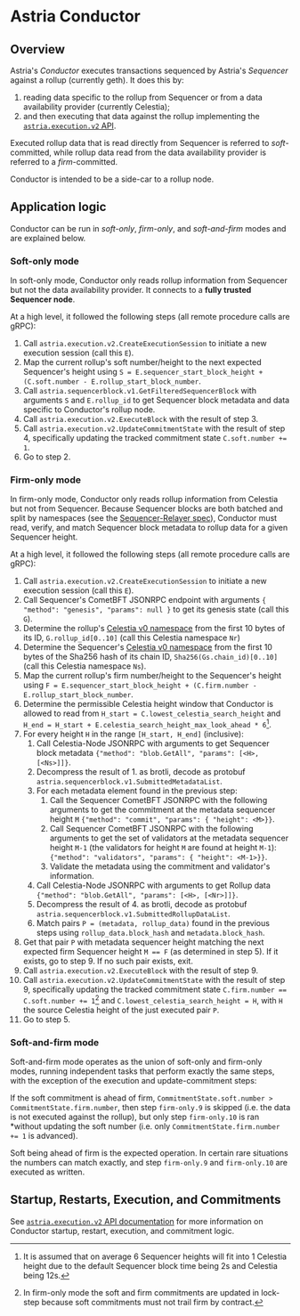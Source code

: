 # Astria Conductor

## Overview

Astria's *Conductor* executes transactions sequenced by Astria's *Sequencer*
against a rollup (currently geth). It does this by:

1. reading data specific to the rollup from Sequencer or from a data
   availability provider (currently Celestia);
2. and then executing that data against the rollup implementing the
   [`astria.execution.v2` API](./execution-api.md).

Executed rollup data that is read directly from Sequencer is referred to
*soft*-committed, while rollup data read from the data availability provider
is referred to a *firm*-committed.

Conductor is intended to be a side-car to a rollup node.

## Application logic

Conductor can be run in *soft-only*, *firm-only*, and *soft-and-firm* modes
and are explained below.

### Soft-only mode

In soft-only mode, Conductor only reads rollup information from Sequencer but
not the data availability provider. It connects to a
**fully trusted Sequencer node**.

At a high level, it followed the following steps (all remote procedure calls
are gRPC):

1. Call `astria.execution.v2.CreateExecutionSession` to initiate a new execution
  session (call this `E`).
2. Map the current rollup's soft number/height to the next expected Sequencer's
  height using `S = E.sequencer_start_block_height + (C.soft.number - E.rollup_start_block_number`.
3. Call `astria.sequencerblock.v1.GetFilteredSequencerBlock` with
  arguments `S` and `E.rollup_id` to get Sequencer block metadata and data
  specific to Conductor's rollup node.
4. Call `astria.execution.v2.ExecuteBlock` with the result of step 3.
5. Call `astria.execution.v2.UpdateCommitmentState` with the result of
  step 4, specifically updating the tracked commitment state
  `C.soft.number += 1`.
6. Go to step 2.

### Firm-only mode

In firm-only mode, Conductor only reads rollup information from Celestia but
not from Sequencer. Because Sequencer blocks are both batched and split by
namespaces (see the [Sequencer-Relayer spec](./sequencer-relayer.md)),
Conductor must read, verify, and match Sequencer block metadata to rollup data
for a given Sequencer height.

At a high level, it followed the following steps (all remote procedure calls
are gRPC):

1. Call `astria.execution.v2.CreateExecutionSession` to initiate a new execution
  session (call this `E`).
2. Call Sequencer's CometBFT JSONRPC endpoint with arguments
  `{ "method": "genesis", "params": null }` to get its genesis
  state (call this `G`).
3. Determine the rollup's [Celestia v0 namespace] from the first 10 bytes of its
  ID, `G.rollup_id[0..10]` (call this Celestia namespace `Nr`)
4. Determine the Sequencer's [Celestia v0 namespace] from the first 10 bytes of
  the Sha256 hash of its chain ID, `Sha256(Gs.chain_id)[0..10]` (call this
  Celestia namespace `Ns`).
5. Map the current rollup's firm number/height to the Sequencer's height using
  `F = E.sequencer_start_block_height + (C.firm.number - E.rollup_start_block_number`.
6. Determine the permissible Celestia height window that Conductor is allowed
  to read from `H_start = C.lowest_celestia_search_height` and
  `H_end = H_start + E.celestia_search_height_max_look_ahead * 6`[^1].
7. For every height `H` in the range `[H_start, H_end]` (inclusive):
    1. Call Celestia-Node JSONRPC with arguments to get Sequencer block metadata
      `{"method": "blob.GetAll", "params": [<H>, [<Ns>]]}`.
    2. Decompress the result of 1. as brotli, decode as protobuf
      `astria.sequencerblock.v1.SubmittedMetadataList`.
    3. For each metadata element found in the previous step:
        1. Call the Sequencer CometBFT JSONRPC with the following arguments to
          get the commitment at the metadata sequencer height `M`
          `{"method": "commit", "params": { "height": <M>}}`.
        2. Call Sequencer CometBFT JSONRPC with the following arguments to
          get the set of validators at the metadata sequencer height `M-1`
          (the validators for height `M` are found at height `M-1`):
          `{"method": "validators", "params": { "height": <M-1>}}`.
        3. Validate the metadata using the commitment and validator's
          information.
    4. Call Celestia-Node JSONRPC with arguments to get Rollup data
      `{"method": "blob.GetAll", "params": [<H>, [<Nr>]]}`.
    5. Decompress the result of 4. as brotli, decode as protobuf
      `astria.sequencerblock.v1.SubmittedRollupDataList`.
    6. Match pairs `P = (metadata, rollup_data)` found in the previous steps
      using `rollup_data.block_hash` and `metadata.block_hash`.
8. Get that pair `P` with metadata sequencer height matching the next expected
  firm Sequencer height `M == F` (as determined in step 5). If it exists, go to
  step 9. If no such pair exists, exit.
9. Call `astria.execution.v2.ExecuteBlock` with the result of step 9.
10. Call `astria.execution.v2.UpdateCommitmentState` with the result of
  step 9, specifically updating the tracked commitment state
  `C.firm.number == C.soft.number += 1`[^2] and `C.lowest_celestia_search_height
   = H`,
  with `H` the source Celestia height of the just executed pair `P`.
11. Go to step 5.

[Celestia v0 namespace]: https://celestiaorg.github.io/celestia-app/specs/namespace.html#version-0
[^1]: It is assumed that on average 6 Sequencer heights will fit into 1
  Celestia height due to the default Sequencer block time being 2s and
  Celestia being 12s.
[^2]: In firm-only mode the soft and firm commitments are updated in lock-step
  because soft commitments must not trail firm by contract.

### Soft-and-firm mode

Soft-and-firm mode operates as the union of soft-only and firm-only modes,
running independent tasks that perform exactly the same steps, with the
exception of the execution and update-commitment steps:

If the soft commitment is ahead of firm,
`CommitmentState.soft.number > CommitmentState.firm.number`, then step
`firm-only.9` is skipped (i.e. the data is not executed against the rollup),
but only step `firm-only.10` is ran *without updating the soft number (i.e.
only `CommitmentState.firm.number += 1` is advanced).

Soft being ahead of firm is the expected operation. In certain rare situations
the numbers can match exactly, and step `firm-only.9` and `firm-only.10` are
executed as written.

## Startup, Restarts, Execution, and Commitments

See [`astria.execution.v2` API documentation](./execution-api.md) for more
information on Conductor startup, restart, execution, and commitment logic.
